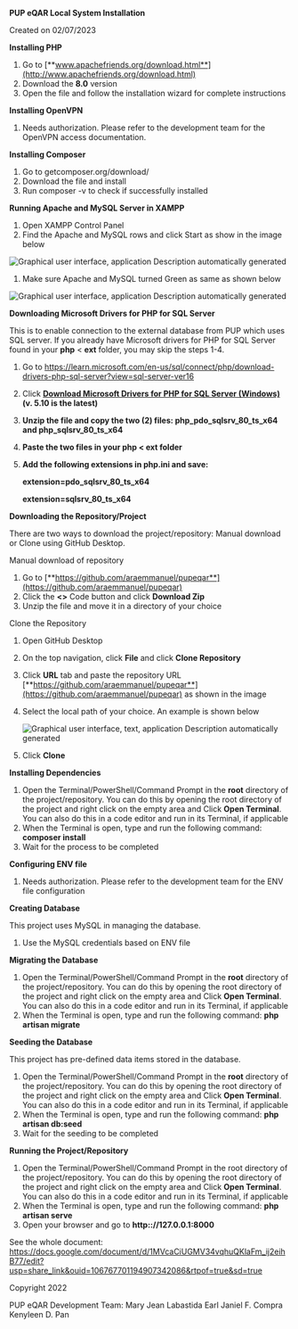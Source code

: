 **PUP eQAR Local System Installation**

Created on 02/07/2023


**Installing PHP**

1.  Go to [**www.apachefriends.org/download.html**](http://www.apachefriends.org/download.html)
2.  Download the **8.0** version
3.  Open the file and follow the installation wizard for complete instructions


**Installing OpenVPN**

1.  Needs authorization. Please refer to the development team for the OpenVPN access documentation.


**Installing Composer**

1.  Go to getcomposer.org/download/
2.  Download the file and install
3.  Run composer -v to check if successfully installed


**Running Apache and MySQL Server in XAMPP**

1.  Open XAMPP Control Panel
2.  Find the Apache and MySQL rows and click Start as show in the image below

![Graphical user interface, application Description automatically generated](media/d0b4a45cdc573132254a1cfefb027f6e.png)

1.  Make sure Apache and MySQL turned Green as same as shown below

![Graphical user interface, application Description automatically generated](media/f31746ff4ca29cf407e026dd8819b2ac.png)


**Downloading Microsoft Drivers for PHP for SQL Server**

This is to enable connection to the external database from PUP which uses SQL server. If you already have Microsoft drivers for PHP for SQL Server found in your **php** \< **ext** folder, you may skip the steps 1-4.

1.  Go to https://learn.microsoft.com/en-us/sql/connect/php/download-drivers-php-sql-server?view=sql-server-ver16
2.  Click [**Download Microsoft Drivers for PHP for SQL Server (Windows)**](https://go.microsoft.com/fwlink/?linkid=2199011) **(v. 5.10 is the latest)**
3.  **Unzip the file and copy the two (2) files: php_pdo_sqlsrv_80_ts_x64 and php_sqlsrv_80_ts_x64**
4.  **Paste the two files in your php \< ext folder**
5.  **Add the following extensions in php.ini and save:**

    **extension=pdo_sqlsrv_80_ts_x64**

    **extension=sqlsrv_80_ts_x64**


**Downloading the Repository/Project**

There are two ways to download the project/repository: Manual download or Clone using GitHub Desktop.

Manual download of repository

1.  Go to [**https://github.com/araemmanuel/pupeqar**](https://github.com/araemmanuel/pupeqar)
2.  Click the **\<\>** Code button and click **Download Zip**
3.  Unzip the file and move it in a directory of your choice

Clone the Repository

1.  Open GitHub Desktop
2.  On the top navigation, click **File** and click **Clone Repository**
3.  Click **URL** tab and paste the repository URL [**https://github.com/araemmanuel/pupeqar**](https://github.com/araemmanuel/pupeqar) as shown in the image
4.  Select the local path of your choice. An example is shown below

    ![Graphical user interface, text, application Description automatically generated](media/b3606ef430247b72305633cec2e3a808.png)

5.  Click **Clone**


**Installing Dependencies**

1.  Open the Terminal/PowerShell/Command Prompt in the **root** directory of the project/repository. You can do this by opening the root directory of the project and right click on the empty area and Click **Open Terminal**. You can also do this in a code editor and run in its Terminal, if applicable
2.  When the Terminal is open, type and run the following command: **composer install**
3.  Wait for the process to be completed


**Configuring ENV file**

1.  Needs authorization. Please refer to the development team for the ENV file configuration


**Creating Database**

This project uses MySQL in managing the database.

1.  Use the MySQL credentials based on ENV file


**Migrating the Database**

1.  Open the Terminal/PowerShell/Command Prompt in the **root** directory of the project/repository. You can do this by opening the root directory of the project and right click on the empty area and Click **Open Terminal**. You can also do this in a code editor and run in its Terminal, if applicable
2.  When the Terminal is open, type and run the following command: **php artisan migrate**


**Seeding the Database**

This project has pre-defined data items stored in the database.

1.  Open the Terminal/PowerShell/Command Prompt in the **root** directory of the project/repository. You can do this by opening the root directory of the project and right click on the empty area and Click **Open Terminal**. You can also do this in a code editor and run in its Terminal, if applicable
2.  When the Terminal is open, type and run the following command: **php artisan db:seed**
3.  Wait for the seeding to be completed


**Running the Project/Repository**

1.  Open the Terminal/PowerShell/Command Prompt in the root directory of the project/repository. You can do this by opening the root directory of the project and right click on the empty area and Click **Open Terminal**. You can also do this in a code editor and run in its Terminal, if applicable
2.  When the Terminal is open, type and run the following command: **php artisan serve**
3.  Open your browser and go to **http:://127.0.0.1:8000**

See the whole document:
https://docs.google.com/document/d/1MVcaCiUGMV34vqhuQKlaFm_ij2eihB77/edit?usp=share_link&ouid=106767701194907342086&rtpof=true&sd=true




Copyright 2022

PUP eQAR Development Team:
Mary Jean Labastida
Earl Janiel F. Compra
Kenyleen D. Pan
